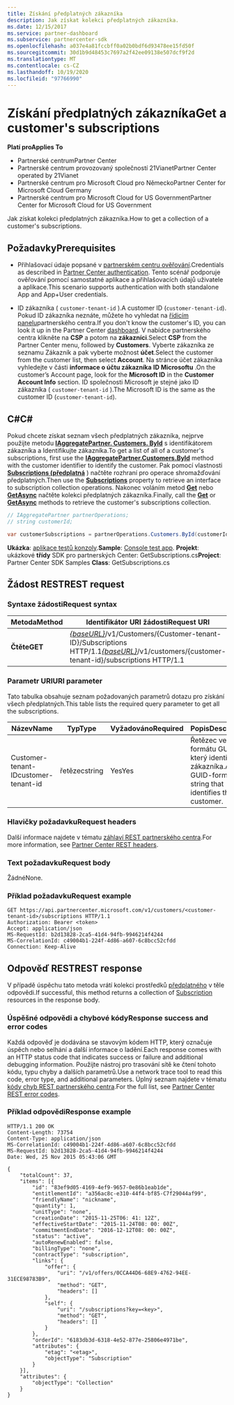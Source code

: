 ```yaml
---
title: Získání předplatných zákazníka
description: Jak získat kolekci předplatných zákazníka.
ms.date: 12/15/2017
ms.service: partner-dashboard
ms.subservice: partnercenter-sdk
ms.openlocfilehash: a037e4a81fccbff0a02b0bdf6d93478ee15fd50f
ms.sourcegitcommit: 30d1b9d48453c7697a2f42ee09138e507dcf9f2d
ms.translationtype: MT
ms.contentlocale: cs-CZ
ms.lasthandoff: 10/19/2020
ms.locfileid: "97766990"
---
```

# <a name="get-a-customers-subscriptions"></a><span data-ttu-id="55801-103">Získání předplatných zákazníka</span><span class="sxs-lookup"><span data-stu-id="55801-103">Get a customer's subscriptions</span></span>

<span data-ttu-id="55801-104">**Platí pro**</span><span class="sxs-lookup"><span data-stu-id="55801-104">**Applies To**</span></span>

- <span data-ttu-id="55801-105">Partnerské centrum</span><span class="sxs-lookup"><span data-stu-id="55801-105">Partner Center</span></span>
- <span data-ttu-id="55801-106">Partnerské centrum provozovaný společností 21Vianet</span><span class="sxs-lookup"><span data-stu-id="55801-106">Partner Center operated by 21Vianet</span></span>
- <span data-ttu-id="55801-107">Partnerské centrum pro Microsoft Cloud pro Německo</span><span class="sxs-lookup"><span data-stu-id="55801-107">Partner Center for Microsoft Cloud Germany</span></span>
- <span data-ttu-id="55801-108">Partnerské centrum pro Microsoft Cloud for US Government</span><span class="sxs-lookup"><span data-stu-id="55801-108">Partner Center for Microsoft Cloud for US Government</span></span>

<span data-ttu-id="55801-109">Jak získat kolekci předplatných zákazníka.</span><span class="sxs-lookup"><span data-stu-id="55801-109">How to get a collection of a customer's subscriptions.</span></span>

## <a name="prerequisites"></a><span data-ttu-id="55801-110">Požadavky</span><span class="sxs-lookup"><span data-stu-id="55801-110">Prerequisites</span></span>

- <span data-ttu-id="55801-111">Přihlašovací údaje popsané v [partnerském centru ověřování](partner-center-authentication.md).</span><span class="sxs-lookup"><span data-stu-id="55801-111">Credentials as described in [Partner Center authentication](partner-center-authentication.md).</span></span> <span data-ttu-id="55801-112">Tento scénář podporuje ověřování pomocí samostatné aplikace a přihlašovacích údajů uživatele a aplikace.</span><span class="sxs-lookup"><span data-stu-id="55801-112">This scenario supports authentication with both standalone App and App+User credentials.</span></span>

- <span data-ttu-id="55801-113">ID zákazníka ( `customer-tenant-id` ).</span><span class="sxs-lookup"><span data-stu-id="55801-113">A customer ID (`customer-tenant-id`).</span></span> <span data-ttu-id="55801-114">Pokud ID zákazníka neznáte, můžete ho vyhledat na [řídicím panelu](https://partner.microsoft.com/dashboard)partnerského centra.</span><span class="sxs-lookup"><span data-stu-id="55801-114">If you don't know the customer's ID, you can look it up in the Partner Center [dashboard](https://partner.microsoft.com/dashboard).</span></span> <span data-ttu-id="55801-115">V nabídce partnerského centra klikněte na **CSP** a potom na **zákazníci**.</span><span class="sxs-lookup"><span data-stu-id="55801-115">Select **CSP** from the Partner Center menu, followed by **Customers**.</span></span> <span data-ttu-id="55801-116">Vyberte zákazníka ze seznamu Zákazník a pak vyberte možnost **účet**.</span><span class="sxs-lookup"><span data-stu-id="55801-116">Select the customer from the customer list, then select **Account**.</span></span> <span data-ttu-id="55801-117">Na stránce účet zákazníka vyhledejte v části **informace o účtu zákazníka** **ID Microsoftu** .</span><span class="sxs-lookup"><span data-stu-id="55801-117">On the customer’s Account page, look for the **Microsoft ID** in the **Customer Account Info** section.</span></span> <span data-ttu-id="55801-118">ID společnosti Microsoft je stejné jako ID zákazníka ( `customer-tenant-id` ).</span><span class="sxs-lookup"><span data-stu-id="55801-118">The Microsoft ID is the same as the customer ID  (`customer-tenant-id`).</span></span>

## <a name="c"></a><span data-ttu-id="55801-119">C\#</span><span class="sxs-lookup"><span data-stu-id="55801-119">C\#</span></span>

<span data-ttu-id="55801-120">Pokud chcete získat seznam všech předplatných zákazníka, nejprve použijte metodu [**IAggregatePartner. Customers. ById**](/dotnet/api/microsoft.store.partnercenter.customers.icustomercollection.byid) s identifikátorem zákazníka a Identifikujte zákazníka.</span><span class="sxs-lookup"><span data-stu-id="55801-120">To get a list of all of a customer's subscriptions, first use the [**IAggregatePartner.Customers.ById**](/dotnet/api/microsoft.store.partnercenter.customers.icustomercollection.byid) method with the customer identifier to identify the customer.</span></span> <span data-ttu-id="55801-121">Pak pomocí vlastnosti [**Subscriptions (předplatná**](/dotnet/api/microsoft.store.partnercenter.customers.icustomer.subscriptions) ) načtěte rozhraní pro operace shromažďování předplatných.</span><span class="sxs-lookup"><span data-stu-id="55801-121">Then use the [**Subscriptions**](/dotnet/api/microsoft.store.partnercenter.customers.icustomer.subscriptions) property to retrieve an interface to subscription collection operations.</span></span> <span data-ttu-id="55801-122">Nakonec voláním metod [**Get**](/dotnet/api/microsoft.store.partnercenter.subscriptions.isubscriptioncollection.get) nebo [**GetAsync**](/dotnet/api/microsoft.store.partnercenter.subscriptions.isubscriptioncollection.getasync) načtěte kolekci předplatných zákazníka.</span><span class="sxs-lookup"><span data-stu-id="55801-122">Finally, call the [**Get**](/dotnet/api/microsoft.store.partnercenter.subscriptions.isubscriptioncollection.get) or [**GetAsync**](/dotnet/api/microsoft.store.partnercenter.subscriptions.isubscriptioncollection.getasync) methods to retrieve the customer's subscriptions collection.</span></span>

``` csharp
// IAggregatePartner partnerOperations;
// string customerId;

var customerSubscriptions = partnerOperations.Customers.ById(customerId).Subscriptions.Get();
```

<span data-ttu-id="55801-123">**Ukázka**: [aplikace testů konzoly](console-test-app.md).</span><span class="sxs-lookup"><span data-stu-id="55801-123">**Sample**: [Console test app](console-test-app.md).</span></span> <span data-ttu-id="55801-124">**Projekt**: ukázkové **třídy** SDK pro partnerských Center: GetSubscriptions.cs</span><span class="sxs-lookup"><span data-stu-id="55801-124">**Project**: Partner Center SDK Samples **Class**: GetSubscriptions.cs</span></span>

## <a name="rest-request"></a><span data-ttu-id="55801-125">Žádost REST</span><span class="sxs-lookup"><span data-stu-id="55801-125">REST request</span></span>

### <a name="request-syntax"></a><span data-ttu-id="55801-126">Syntaxe žádosti</span><span class="sxs-lookup"><span data-stu-id="55801-126">Request syntax</span></span>

| <span data-ttu-id="55801-127">Metoda</span><span class="sxs-lookup"><span data-stu-id="55801-127">Method</span></span>  | <span data-ttu-id="55801-128">Identifikátor URI žádosti</span><span class="sxs-lookup"><span data-stu-id="55801-128">Request URI</span></span>                                                                                          |
|---------|------------------------------------------------------------------------------------------------------|
| <span data-ttu-id="55801-129">**Čtěte**</span><span class="sxs-lookup"><span data-stu-id="55801-129">**GET**</span></span> | <span data-ttu-id="55801-130">[*{baseURL}*](partner-center-rest-urls.md)/v1/Customers/{Customer-tenant-ID}/Subscriptions HTTP/1.1</span><span class="sxs-lookup"><span data-stu-id="55801-130">[*{baseURL}*](partner-center-rest-urls.md)/v1/customers/{customer-tenant-id}/subscriptions HTTP/1.1</span></span> |

### <a name="uri-parameter"></a><span data-ttu-id="55801-131">Parametr URI</span><span class="sxs-lookup"><span data-stu-id="55801-131">URI parameter</span></span>

<span data-ttu-id="55801-132">Tato tabulka obsahuje seznam požadovaných parametrů dotazu pro získání všech předplatných.</span><span class="sxs-lookup"><span data-stu-id="55801-132">This table lists the required query parameter to get all the subscriptions.</span></span>

| <span data-ttu-id="55801-133">Název</span><span class="sxs-lookup"><span data-stu-id="55801-133">Name</span></span>               | <span data-ttu-id="55801-134">Typ</span><span class="sxs-lookup"><span data-stu-id="55801-134">Type</span></span>   | <span data-ttu-id="55801-135">Vyžadováno</span><span class="sxs-lookup"><span data-stu-id="55801-135">Required</span></span> | <span data-ttu-id="55801-136">Popis</span><span class="sxs-lookup"><span data-stu-id="55801-136">Description</span></span>                                           |
|--------------------|--------|----------|-------------------------------------------------------|
| <span data-ttu-id="55801-137">Customer-tenant-ID</span><span class="sxs-lookup"><span data-stu-id="55801-137">customer-tenant-id</span></span> | <span data-ttu-id="55801-138">řetězec</span><span class="sxs-lookup"><span data-stu-id="55801-138">string</span></span> | <span data-ttu-id="55801-139">Yes</span><span class="sxs-lookup"><span data-stu-id="55801-139">Yes</span></span>      | <span data-ttu-id="55801-140">Řetězec ve formátu GUID, který identifikuje zákazníka.</span><span class="sxs-lookup"><span data-stu-id="55801-140">A GUID-formatted string that identifies the customer.</span></span> |

### <a name="request-headers"></a><span data-ttu-id="55801-141">Hlavičky požadavku</span><span class="sxs-lookup"><span data-stu-id="55801-141">Request headers</span></span>

<span data-ttu-id="55801-142">Další informace najdete v tématu [záhlaví REST partnerského centra](headers.md).</span><span class="sxs-lookup"><span data-stu-id="55801-142">For more information, see [Partner Center REST headers](headers.md).</span></span>

### <a name="request-body"></a><span data-ttu-id="55801-143">Text požadavku</span><span class="sxs-lookup"><span data-stu-id="55801-143">Request body</span></span>

<span data-ttu-id="55801-144">Žádné</span><span class="sxs-lookup"><span data-stu-id="55801-144">None.</span></span>

### <a name="request-example"></a><span data-ttu-id="55801-145">Příklad požadavku</span><span class="sxs-lookup"><span data-stu-id="55801-145">Request example</span></span>

```http
GET https://api.partnercenter.microsoft.com/v1/customers/<customer-tenant-id>/subscriptions HTTP/1.1
Authorization: Bearer <token>
Accept: application/json
MS-RequestId: b2d13828-2ca5-41d4-94fb-9946214f4244
MS-CorrelationId: c49004b1-224f-4d86-a607-6c8bcc52cfdd
Connection: Keep-Alive
```

## <a name="rest-response"></a><span data-ttu-id="55801-146">Odpověď REST</span><span class="sxs-lookup"><span data-stu-id="55801-146">REST response</span></span>

<span data-ttu-id="55801-147">V případě úspěchu tato metoda vrátí kolekci prostředků [předplatného](subscription-resources.md) v těle odpovědi.</span><span class="sxs-lookup"><span data-stu-id="55801-147">If successful, this method returns a collection of [Subscription](subscription-resources.md) resources in the response body.</span></span>

### <a name="response-success-and-error-codes"></a><span data-ttu-id="55801-148">Úspěšné odpovědi a chybové kódy</span><span class="sxs-lookup"><span data-stu-id="55801-148">Response success and error codes</span></span>

<span data-ttu-id="55801-149">Každá odpověď je dodávána se stavovým kódem HTTP, který označuje úspěch nebo selhání a další informace o ladění.</span><span class="sxs-lookup"><span data-stu-id="55801-149">Each response comes with an HTTP status code that indicates success or failure and additional debugging information.</span></span> <span data-ttu-id="55801-150">Použijte nástroj pro trasování sítě ke čtení tohoto kódu, typu chyby a dalších parametrů.</span><span class="sxs-lookup"><span data-stu-id="55801-150">Use a network trace tool to read this code, error type, and additional parameters.</span></span> <span data-ttu-id="55801-151">Úplný seznam najdete v tématu [kódy chyb REST partnerského centra](error-codes.md).</span><span class="sxs-lookup"><span data-stu-id="55801-151">For the full list, see [Partner Center REST error codes](error-codes.md).</span></span>

### <a name="response-example"></a><span data-ttu-id="55801-152">Příklad odpovědi</span><span class="sxs-lookup"><span data-stu-id="55801-152">Response example</span></span>

```http
HTTP/1.1 200 OK
Content-Length: 73754
Content-Type: application/json
MS-CorrelationId: c49004b1-224f-4d86-a607-6c8bcc52cfdd
MS-RequestId: b2d13828-2ca5-41d4-94fb-9946214f4244
Date: Wed, 25 Nov 2015 05:43:06 GMT

{
    "totalCount": 37,
    "items": [{
        "id": "83ef9d05-4169-4ef9-9657-0e86b1eab1de",
        "entitlementId": "a356ac8c-e310-44f4-bf85-C7f29044af99",
        "friendlyName": "nickname",
        "quantity": 1,
        "unitType": "none",
        "creationDate": "2015-11-25T06: 41: 12Z",
        "effectiveStartDate": "2015-11-24T08: 00: 00Z",
        "commitmentEndDate": "2016-12-12T08: 00: 00Z",
        "status": "active",
        "autoRenewEnabled": false,
        "billingType": "none",
        "contractType": "subscription",
        "links": {
            "offer": {
                "uri": "/v1/offers/0CCA44D6-68E9-4762-94EE-31ECE98783B9",
                "method": "GET",
                "headers": []
            },
            "self": {
                "uri": "/subscriptions?key=<key>",
                "method": "GET",
                "headers": []
            }
        },
        "orderId": "6183db3d-6318-4e52-877e-25806e4971be",
        "attributes": {
            "etag": "<etag>",
            "objectType": "Subscription"
        }
    }],
    "attributes": {
        "objectType": "Collection"
    }
}
```
